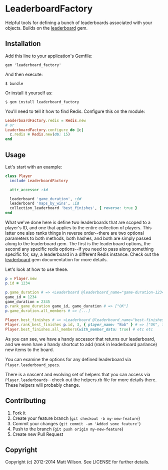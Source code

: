 # LeaderboardFactory

Helpful tools for defining a bunch of leaderboards associated with your objects. Builds on the [leaderboard](https://github.com/agoragames/leaderboard) gem.

## Installation

Add this line to your application's Gemfile:

    gem 'leaderboard_factory'

And then execute:

    $ bundle

Or install it yourself as:

    $ gem install leaderboard_factory

You'll need to tell it how to find Redis. Configure this on the module:

```ruby
LeaderboardFactory.redis = Redis.new
# or
LeaderboardFactory.configure do |c|
  c.redis = Redis.new(db: 15)
end
```

## Usage

Let's start with an example:

```ruby
class Player
  include LeaderboardFactory

  attr_accessor :id

  leaderboard 'game_duration', :id
  leaderboard 'maps_by_wins', :id
  collection_leaderboard 'best_finishes', { reverse: true }
end
```

What we've done here is define two leaderboards that are scoped to a player's ID, and one that applies to the entire collection of players. This latter one also ranks things in reverse order--there are two optional parameters to both methods, both hashes, and both are simply passed along to the leaderboard gem. The first is the leaderboard options, the second any specific redis options--if you need to pass along something specific for, say, a leaderboard in a different Redis instance. Check out the [leaderboard](https://github.com/agoragames/leaderboard) gem documentation for more details.

Let's look at how to use these.

```ruby
p = Player.new
p.id = 1234

p.game_duration # => <Leaderboard @leaderboard_name="game-duration-1234">
game_id = 1234
game_duration = 2345
p.rank_game_duration game_id, game_duration # => ["OK"]
p.game_duration.all_members # => [...]

Player.best_finishes # => <Leaderboard @leaderboard_name="best-finishes">
Player.rank_best_finishes p.id, 3, { player_name: "Bob" } # => ["OK", true]
Player.best_finishes.all_members(with_member_data: true) # etc etc
```

As you can see, we have a handy accessor that returns our leaderboard, and we even have a handy shortcut to add (*rank* in leaderboard parlance) new items to the board.

You can examine the options for any defined leaderboard via `Player.leaderboard_specs`.

There is a nascent and evolving set of helpers that you can access via `Player.leaderboards`--check out the helpers.rb file for more details there. These helpers will probably change.


## Contributing

1. Fork it
2. Create your feature branch (`git checkout -b my-new-feature`)
3. Commit your changes (`git commit -am 'Added some feature'`)
4. Push to the branch (`git push origin my-new-feature`)
5. Create new Pull Request

## Copyright

Copyright (c) 2012-2014 Matt Wilson. See LICENSE for further details.